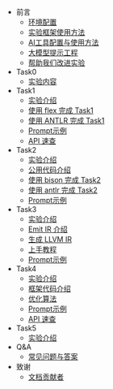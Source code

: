 <!-- _sidebar.md -->

* 前言
  * [环境配置](introduction/environment.md)
  * [实验框架使用方法](introduction/howtouse.md)
  <!-- * [在线评测系统使用方法](introduction/autograder.md) -->
  * [AI工具配置与使用方法](introduction/aitools.md)
  * [大模型提示工程](introduction/prompt.md)
  * [帮助我们改进实验](introduction/helptoimprove.md)
* Task0
  * [实验内容](task0_doc/task0.md)
* Task1
  * [实验介绍](task1_doc/overview.md)
  * [使用 flex 完成 Task1](task1_doc/flex.md)
  * [使用 ANTLR 完成 Task1](task1_doc/antlr.md)
  * [Prompt示例](task1_doc/prompt.md)
  * [API 速查](task1_doc/apidoc.md)
* Task2
  * [实验介绍](task2_doc/overview.md)
  * [公用代码介绍](task2_doc/share.md)
  * [使用 bison 完成 Task2](task2_doc/bison.md)
  * [使用 antlr 完成 Task2](task2_doc/antlr.md)
  * [Prompt示例](task2_doc/prompt.md)
* Task3
  * [实验介绍](task3_doc/overview.md)
  * [Emit IR 介绍](task3_doc/code.md)
  * [生成 LLVM IR](task3_doc/ir.md)
  * [上手教程](task3_doc/start.md)
  * [Prompt示例](task3_doc/prompt.md)
* Task4
  * [实验介绍](task4_doc/overview.md)
  * [框架代码介绍](task4_doc/framework.md)
  * [优化算法](task4_doc/optimizations.md)
  * [Prompt示例](task4_doc/prompt.md)
  * [API 速查](task4_doc/apidoc.md)
* Task5
  * [实验介绍](task5_doc/overview.md)
* Q&A
  * [常见问题与答案](QA.md)
* 致谢
  * [文档贡献者](contributors.md)
